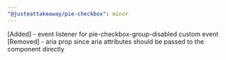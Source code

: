 ```yaml
---
"@justeattakeaway/pie-checkbox": minor
---
```


[Added] - event listener for pie-checkbox-group-disabled custom event
[Removed] - aria prop since aria attributes should be passed to the component directly
